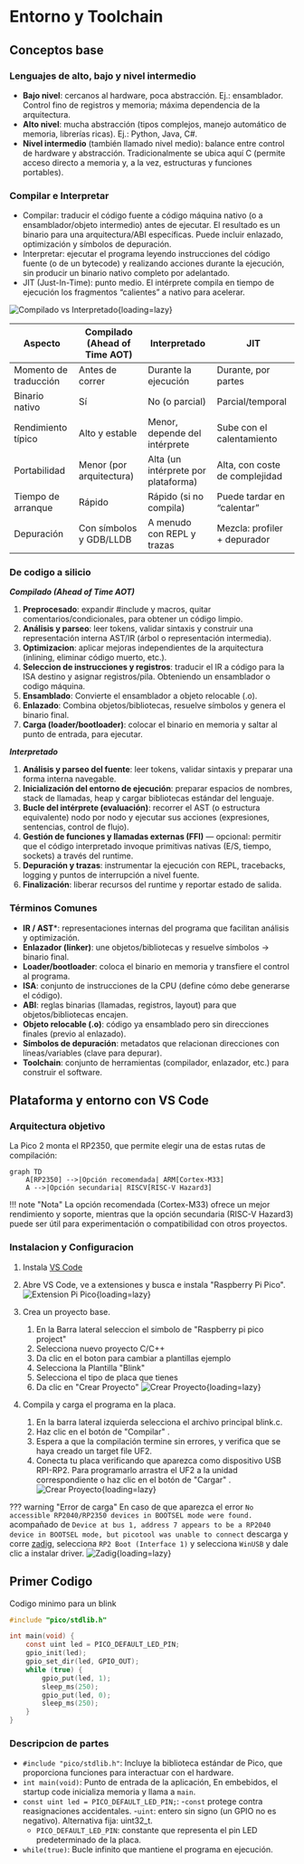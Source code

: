 # Entorno y Toolchain

## Conceptos base

### Lenguajes de alto, bajo y nivel intermedio

- **Bajo nivel**: cercanos al hardware, poca abstracción. Ej.: ensamblador. Control fino de registros y memoria; máxima dependencia de la arquitectura.
- **Alto nivel**: mucha abstracción (tipos complejos, manejo automático de memoria, librerías ricas). Ej.: Python, Java, C#.
- **Nivel intermedio** (también llamado nivel medio): balance entre control de hardware y abstracción. Tradicionalmente se ubica aquí C (permite acceso directo a memoria y, a la vez, estructuras y funciones portables).

### Compilar e Interpretar

- Compilar: traducir el código fuente a código máquina nativo (o a ensamblador/objeto intermedio) antes de ejecutar. El resultado es un binario para una arquitectura/ABI específicas. Puede incluir enlazado, optimización y símbolos de depuración.
- Interpretar: ejecutar el programa leyendo instrucciones del código fuente (o de un bytecode) y realizando acciones durante la ejecución, sin producir un binario nativo completo por adelantado.
- JIT (Just-In-Time): punto medio. El intérprete compila en tiempo de ejecución los fragmentos “calientes” a nativo para acelerar.

![Compilado vs Interpretado](../../../images/compilervinterpreter.png){loading=lazy}


| Aspecto               | Compilado (Ahead of Time AOT)          | Interpretado                        | JIT                            |
| --------------------- | ------------------------ | ----------------------------------- | ------------------------------ |
| Momento de traducción | Antes de correr          | Durante la ejecución                | Durante, por partes            |
| Binario nativo        | Sí                       | No (o parcial)                      | Parcial/temporal               |
| Rendimiento típico    | Alto y estable           | Menor, depende del intérprete       | Sube con el calentamiento      |
| Portabilidad          | Menor (por arquitectura) | Alta (un intérprete por plataforma) | Alta, con coste de complejidad |
| Tiempo de arranque    | Rápido                   | Rápido (si no compila)              | Puede tardar en “calentar”     |
| Depuración            | Con símbolos y GDB/LLDB  | A menudo con REPL y trazas          | Mezcla: profiler + depurador   |

### De codigo a silicio

***Compilado (Ahead of Time AOT)***

1. **Preprocesado**: expandir #include y macros, quitar comentarios/condicionales, para obtener un código limpio.
1. **Análisis y parseo**: leer tokens, validar sintaxis y construir una representación interna AST/IR (árbol o representación intermedia).
1. **Optimizacion**: aplicar mejoras independientes de la arquitectura (inlining, eliminar código muerto, etc.).
1. **Seleccion de instrucciones y registros**: traducir el IR a código para la ISA destino y asignar registros/pila. Obteniendo un ensamblador o codigo máquina.
1. **Ensamblado**: Convierte el ensamblador a objeto relocable (.o).
1. **Enlazado**: Combina objetos/bibliotecas, resuelve símbolos y genera el binario final.
1. **Carga (loader/bootloader)**: colocar el binario en memoria y saltar al punto de entrada, para ejecutar.

***Interpretado***

1. **Análisis y parseo del fuente**: leer tokens, validar sintaxis y preparar una forma interna navegable.
2. **Inicialización del entorno de ejecución**: preparar espacios de nombres, stack de llamadas, heap y cargar bibliotecas estándar del lenguaje.
3. **Bucle del intérprete (evaluación)**: recorrer el AST (o estructura equivalente) nodo por nodo y ejecutar sus acciones (expresiones, sentencias, control de flujo).
4. **Gestión de funciones y llamadas externas (FFI)** — opcional: permitir que el código interpretado invoque primitivas nativas (E/S, tiempo, sockets) a través del runtime. 
5. **Depuración y trazas**: instrumentar la ejecución con REPL, tracebacks, logging y puntos de interrupción a nivel fuente.
6. **Finalización**: liberar recursos del runtime y reportar estado de salida. 

### Términos Comunes

- **IR / AST***: representaciones internas del programa que facilitan análisis y optimización.
- **Enlazador (linker)**: une objetos/bibliotecas y resuelve símbolos → binario final.
- **Loader/bootloader**: coloca el binario en memoria y transfiere el control al programa.
- **ISA**: conjunto de instrucciones de la CPU (define cómo debe generarse el código).
- **ABI**: reglas binarias (llamadas, registros, layout) para que objetos/bibliotecas encajen.
- **Objeto relocable (.o)**: código ya ensamblado pero sin direcciones finales (previo al enlazado).
- **Símbolos de depuración**: metadatos que relacionan direcciones con líneas/variables (clave para depurar).
- **Toolchain**: conjunto de herramientas (compilador, enlazador, etc.) para construir el software.

## Plataforma y entorno con VS Code

### Arquitectura objetivo

La Pico 2 monta el RP2350, que permite elegir una de estas rutas de compilación:

```mermaid
graph TD
    A[RP2350] -->|Opción recomendada| ARM[Cortex-M33]
    A -->|Opción secundaria| RISCV[RISC-V Hazard3]
```

!!! note "Nota"
    La opción recomendada (Cortex-M33) ofrece un mejor rendimiento y soporte, mientras que la opción secundaria (RISC-V Hazard3) puede ser útil para experimentación o compatibilidad con otros proyectos.

### Instalacion y Configuracion

1. Instala [VS Code](https://code.visualstudio.com/)

2. Abre VS Code, ve a extensiones y busca e instala "Raspberry Pi Pico".
![Extension Pi Pico](../../../images/picoextension.png){loading=lazy}
3. Crea un proyecto base.
    1. En la Barra lateral seleccion el simbolo de "Raspberry pi pico project"
    2. Selecciona nuevo proyecto C/C++
    3. Da clic en el boton para cambiar a plantillas ejemplo
    4. Selecciona la Plantilla "Blink" 
    5. Selecciona el tipo de placa que tienes
    6. Da clic en "Crear Proyecto"
![Crear Proyecto](../../../images/vscodesteps.png){loading=lazy}
4. Compila y carga el programa en la placa.
    1. En la barra lateral izquierda selecciona el archivo principal blink.c.
    2. Haz clic en el botón de "Compilar" .
    3. Espera a que la compilación termine sin errores, y verifica que se haya creado un target file UF2.
    4. Conecta tu placa verificando que aparezca como dispositivo USB RPI-RP2. Para programarlo arrastra el UF2 a la unidad correspondiente o haz clic en el botón de "Cargar" .
![Crear Proyecto](../../../images/programcompile.png){loading=lazy}

??? warning "Error de carga"
    En caso de que aparezca el error  `No accessible RP2040/RP2350 devices in BOOTSEL mode were found.` acompañado de  `Device at bus 1, address 7 appears to be a RP2040 device in BOOTSEL mode, but picotool was unable to connect` descarga y corre [zadig](https://zadig.akeo.ie/), selecciona `RP2 Boot (Interface 1)` y selecciona `WinUSB` y dale clic a instalar driver.
    ![Zadig](../../../images/zadig.png){loading=lazy}

## Primer Codigo

Codigo minimo para un blink

```c
#include "pico/stdlib.h"

int main(void) {
    const uint led = PICO_DEFAULT_LED_PIN;
    gpio_init(led);
    gpio_set_dir(led, GPIO_OUT);
    while (true) {
        gpio_put(led, 1);
        sleep_ms(250);
        gpio_put(led, 0);
        sleep_ms(250);
    }
}
```

### Descripcion de partes

- `#include "pico/stdlib.h"`: Incluye la biblioteca estándar de Pico, que proporciona funciones para interactuar con el hardware.
- `int main(void)`: Punto de entrada de la aplicación, En embebidos, el startup code inicializa memoria y llama a `main`.
- `const uint led = PICO_DEFAULT_LED_PIN;`: 
    -`const` protege contra reasignaciones accidentales.
    -`uint`: entero sin signo (un GPIO no es negativo). Alternativa fija: uint32_t.
    - `PICO_DEFAULT_LED_PIN`: constante que representa el pin LED predeterminado de la placa.
- `while(true)`: Bucle infinito que mantiene el programa en ejecución.